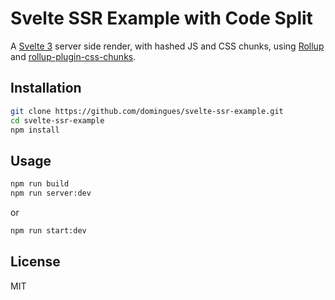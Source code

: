 # Svelte SSR Example with Code Split

A [Svelte 3](https://v3.svelte.technology/) server side render, with hashed JS and CSS chunks, using [Rollup](https://github.com/rollup/rollup) and [rollup-plugin-css-chunks](https://github.com/domingues/rollup-plugin-css-chunks).

## Installation

```bash
git clone https://github.com/domingues/svelte-ssr-example.git
cd svelte-ssr-example
npm install
```

## Usage

```bash
npm run build
npm run server:dev
```
or
```bash
npm run start:dev
```

## License

MIT
